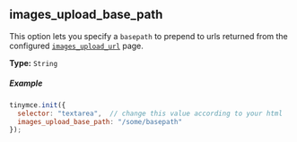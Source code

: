 ## images_upload_base_path

This option lets you specify a `basepath` to prepend to urls returned from the configured [`images_upload_url`](images-uploads-url.md) page.

**Type:** `String`

##### Example

```js
tinymce.init({
  selector: "textarea",  // change this value according to your html
  images_upload_base_path: "/some/basepath"
});
```
